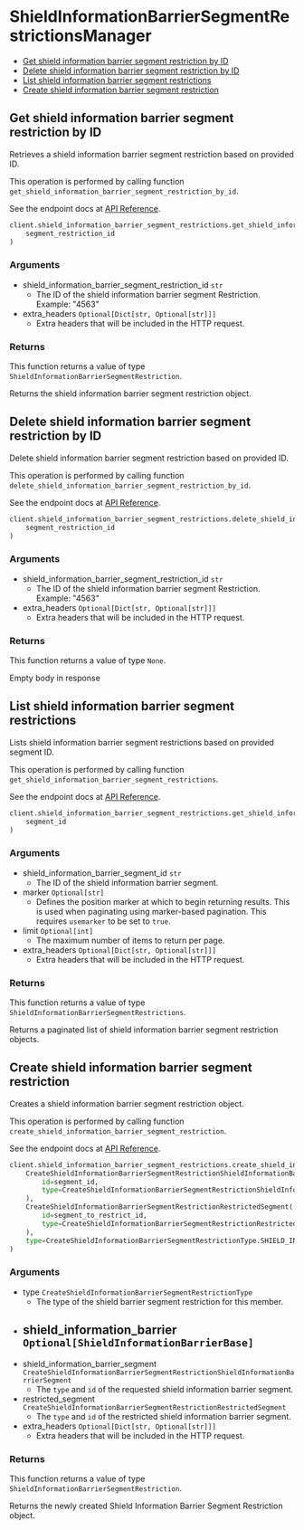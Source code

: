 # ShieldInformationBarrierSegmentRestrictionsManager

- [Get shield information barrier segment restriction by ID](#get-shield-information-barrier-segment-restriction-by-id)
- [Delete shield information barrier segment restriction by ID](#delete-shield-information-barrier-segment-restriction-by-id)
- [List shield information barrier segment restrictions](#list-shield-information-barrier-segment-restrictions)
- [Create shield information barrier segment restriction](#create-shield-information-barrier-segment-restriction)

## Get shield information barrier segment restriction by ID

Retrieves a shield information barrier segment
restriction based on provided ID.

This operation is performed by calling function `get_shield_information_barrier_segment_restriction_by_id`.

See the endpoint docs at
[API Reference](https://developer.box.com/reference/get-shield-information-barrier-segment-restrictions-id/).

<!-- sample get_shield_information_barrier_segment_restrictions_id -->

```python
client.shield_information_barrier_segment_restrictions.get_shield_information_barrier_segment_restriction_by_id(
    segment_restriction_id
)
```

### Arguments

- shield_information_barrier_segment_restriction_id `str`
  - The ID of the shield information barrier segment Restriction. Example: "4563"
- extra_headers `Optional[Dict[str, Optional[str]]]`
  - Extra headers that will be included in the HTTP request.

### Returns

This function returns a value of type `ShieldInformationBarrierSegmentRestriction`.

Returns the shield information barrier segment
restriction object.

## Delete shield information barrier segment restriction by ID

Delete shield information barrier segment restriction
based on provided ID.

This operation is performed by calling function `delete_shield_information_barrier_segment_restriction_by_id`.

See the endpoint docs at
[API Reference](https://developer.box.com/reference/delete-shield-information-barrier-segment-restrictions-id/).

<!-- sample delete_shield_information_barrier_segment_restrictions_id -->

```python
client.shield_information_barrier_segment_restrictions.delete_shield_information_barrier_segment_restriction_by_id(
    segment_restriction_id
)
```

### Arguments

- shield_information_barrier_segment_restriction_id `str`
  - The ID of the shield information barrier segment Restriction. Example: "4563"
- extra_headers `Optional[Dict[str, Optional[str]]]`
  - Extra headers that will be included in the HTTP request.

### Returns

This function returns a value of type `None`.

Empty body in response

## List shield information barrier segment restrictions

Lists shield information barrier segment restrictions
based on provided segment ID.

This operation is performed by calling function `get_shield_information_barrier_segment_restrictions`.

See the endpoint docs at
[API Reference](https://developer.box.com/reference/get-shield-information-barrier-segment-restrictions/).

<!-- sample get_shield_information_barrier_segment_restrictions -->

```python
client.shield_information_barrier_segment_restrictions.get_shield_information_barrier_segment_restrictions(
    segment_id
)
```

### Arguments

- shield_information_barrier_segment_id `str`
  - The ID of the shield information barrier segment.
- marker `Optional[str]`
  - Defines the position marker at which to begin returning results. This is used when paginating using marker-based pagination. This requires `usemarker` to be set to `true`.
- limit `Optional[int]`
  - The maximum number of items to return per page.
- extra_headers `Optional[Dict[str, Optional[str]]]`
  - Extra headers that will be included in the HTTP request.

### Returns

This function returns a value of type `ShieldInformationBarrierSegmentRestrictions`.

Returns a paginated list of
shield information barrier segment restriction objects.

## Create shield information barrier segment restriction

Creates a shield information barrier
segment restriction object.

This operation is performed by calling function `create_shield_information_barrier_segment_restriction`.

See the endpoint docs at
[API Reference](https://developer.box.com/reference/post-shield-information-barrier-segment-restrictions/).

<!-- sample post_shield_information_barrier_segment_restrictions -->

```python
client.shield_information_barrier_segment_restrictions.create_shield_information_barrier_segment_restriction(
    CreateShieldInformationBarrierSegmentRestrictionShieldInformationBarrierSegment(
        id=segment_id,
        type=CreateShieldInformationBarrierSegmentRestrictionShieldInformationBarrierSegmentTypeField.SHIELD_INFORMATION_BARRIER_SEGMENT,
    ),
    CreateShieldInformationBarrierSegmentRestrictionRestrictedSegment(
        id=segment_to_restrict_id,
        type=CreateShieldInformationBarrierSegmentRestrictionRestrictedSegmentTypeField.SHIELD_INFORMATION_BARRIER_SEGMENT,
    ),
    type=CreateShieldInformationBarrierSegmentRestrictionType.SHIELD_INFORMATION_BARRIER_SEGMENT_RESTRICTION,
)
```

### Arguments

- type `CreateShieldInformationBarrierSegmentRestrictionType`
  - The type of the shield barrier segment restriction for this member.
- shield_information_barrier `Optional[ShieldInformationBarrierBase]`
  -
- shield_information_barrier_segment `CreateShieldInformationBarrierSegmentRestrictionShieldInformationBarrierSegment`
  - The `type` and `id` of the requested shield information barrier segment.
- restricted_segment `CreateShieldInformationBarrierSegmentRestrictionRestrictedSegment`
  - The `type` and `id` of the restricted shield information barrier segment.
- extra_headers `Optional[Dict[str, Optional[str]]]`
  - Extra headers that will be included in the HTTP request.

### Returns

This function returns a value of type `ShieldInformationBarrierSegmentRestriction`.

Returns the newly created Shield
Information Barrier Segment Restriction object.
